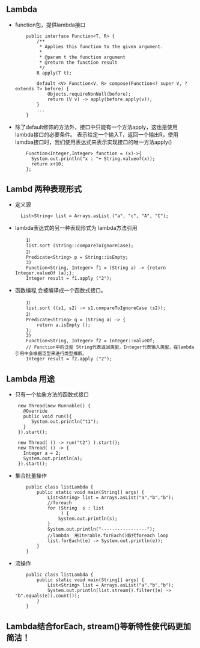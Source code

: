 #
## Lambda 
- function包，提供lambda接口
   ```
       public interface Function<T, R> {
           /**
            * Applies this function to the given argument.
            *
            * @param t the function argument
            * @return the function result
            */
           R apply(T t);
       
           default <V> Function<V, R> compose(Function<? super V, ? extends T> before) {
               Objects.requireNonNull(before);
               return (V v) -> apply(before.apply(v));
           }
           ...
       }
   ```
- 除了default修饰的方法外，接口中只能有一个方法apply，这也是使用lambda接口的必要条件。
  表示给定一个输入T，返回一个输出R，使用lamdba接口时，我们使用表达式来表示实现接口的唯一方法apply()
  ```
      Function<Integer,Integer> function = (x)->{
        System.out.println("x : "+ String.valueof(x));
        return x+10;
      };
  ```
## Lambd 两种表现形式
- 定义源
  ```
    List<String> list = Arrays.asList ("a", "c", "A", "C");
  ```
- lambda表达式的另一种表现形式为 lambda方法引用
   ```   
       1）
       list.sort (String::compareToIgnoreCase);
       2）
       Predicate<String> p = String::isEmpty;
       3)
       Function<String, Integer> f1 = (String a) -> {return Integer.valueOf (a);};
       Integer result = f1.apply ("2");

   ```
-  函数编程,会被编译成一个函数式接口。
   ```
       1）
       list.sort ((s1, s2) -> s1.compareToIgnoreCase (s2));
       2）
       Predicate<String> q = (String a) -> {
           return a.isEmpty ();
       };
       3)
       Function<String, Integer> f2 = Integer::valueOf;
       // Function中的泛型 String代表返回类型，Integer代表输入类型，在lambda引用中会根据泛型来进行类型推断。
       Integer result = f2.apply ("2");
   ```
## Lambda 用途
- 只有一个抽象方法的函数式接口
    ```
     new Thread(new Runnable() {
       @Override
       public void run(){
          System.out.println("t1");
       } 
     }).start();
     
     new Thread( () -> run("t2") ).start();
     new Thread( () -> {
       Integer a = 2;
       System.out.println(a);
     }).start();
    ```
- 集合批量操作
    ```
        public class listLambda {
            public static void main(String[] args) {
                List<String> list = Arrays.asList("a","b","b");
                //foreach
                for (String  s : list
                     ) {
                    System.out.println(s);
                }
                System.out.println("-----------------");
                //lambda  用Iterable.forEach()取代foreach loop
                list.forEach((e) -> System.out.println(e));
            }
        }
    ```
- 流操作
    ```
        public class listLambda {
            public static void main(String[] args) {
                List<String> list = Arrays.asList("a","b","b");
                System.out.println(list.stream().filter((e) -> "b".equals(e)).count());
            }
        }
    ``` 
## Lambda结合forEach, stream()等新特性使代码更加简洁！
